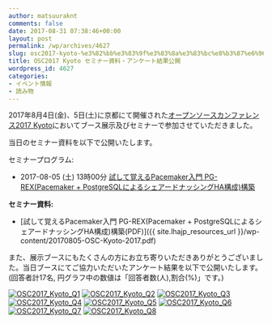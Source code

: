 ```yaml
---
author: matsuuraknt
comments: false
date: 2017-08-31 07:38:46+00:00
layout: post
permalink: /wp/archives/4627
slug: osc2017-kyoto-%e3%82%bb%e3%83%9f%e3%83%8a%e3%83%bc%e8%b3%87%e6%96%99%e3%83%bb%e3%82%a2%e3%83%b3%e3%82%b1%e3%83%bc%e3%83%88%e7%b5%90%e6%9e%9c%e5%85%ac%e9%96%8b
title: OSC2017 Kyoto セミナー資料・アンケート結果公開
wordpress_id: 4627
categories:
- イベント情報
- 読み物
---
```


2017年8月4日(金)、5日(土)に京都にて開催された[オープンソースカンファレンス2017 Kyoto](https://www.ospn.jp/osc2017-kyoto/)においてブース展示及びセミナーで参加させていただきました。

当日のセミナー資料を以下で公開いたします。

セミナープログラム:



	
  * 2017-08-05 (土) 13時00分 [試して覚えるPacemaker入門 PG-REX(Pacemaker + PostgreSQLによるシェアードナッシングHA構成)構築](https://www.ospn.jp/osc2017-kyoto/modules/eguide/event.php?eid=39)


**セミナー資料:**



	
  * [試して覚えるPacemaker入門 PG-REX(Pacemaker + PostgreSQLによるシェアードナッシングHA構成)構築(PDF)]({{ site.lhajp_resources_url }}/wp-content/20170805-OSC-Kyoto-2017.pdf)


また、展示ブースにもたくさんの方にお立ち寄りいただきありがとうございました。当日ブースにてご協力いただいたアンケート結果を以下で公開いたします。
(回答者計17名, 円グラフ中の数値は「回答者数(人),割合(%)」です。)

[![OSC2017_Kyoto_Q1](/assets/images/wp-content/osc_kyoto2017_1v2.png)](/assets/images/wp-content/osc_kyoto2017_1v2.png)
[![OSC2017_Kyoto_Q2](/assets/images/wp-content/osc_kyoto2017_2v2.png)](/assets/images/wp-content/osc_kyoto2017_2v2.png)
[![OSC2017_Kyoto_Q3](/assets/images/wp-content/osc_kyoto2017_3v2.png)](/assets/images/wp-content/osc_kyoto2017_3v2.png)
[![OSC2017_Kyoto_Q4](/assets/images/wp-content/osc_kyoto2017_4v2.png)](/assets/images/wp-content/osc_kyoto2017_4v2.png)
[![OSC2017_Kyoto_Q5](/assets/images/wp-content/osc_kyoto2017_5.png)](/assets/images/wp-content/osc_kyoto2017_5.png)
[![OSC2017_Kyoto_Q6](/assets/images/wp-content/osc_kyoto2017_6.png)](/assets/images/wp-content/osc_kyoto2017_6.png)
[![OSC2017_Kyoto_Q7](/assets/images/wp-content/osc_kyoto2017_7.png)](/assets/images/wp-content/osc_kyoto2017_7.png)
[![OSC2017_Kyoto_Q8](/assets/images/wp-content/osc_kyoto2017_8.png)](/assets/images/wp-content/osc_kyoto2017_8.png)
